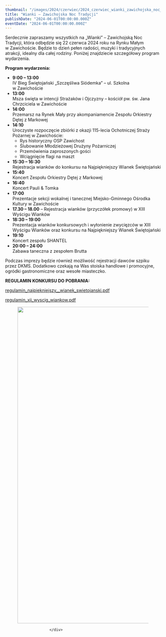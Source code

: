 ```yaml
---
thumbnail: "/images/2024/czerwiec/2024_czerwiec_wianki_zawichojska_noc_tradycji_2024_06_wianki_zawichojska_noc_tradycji_448225279_820746036727344_6400412980025410268_n-2-724x1024.jpg"
title: "Wianki – Zawichojska Noc Tradycji"
publishDate: "2024-06-01T00:00:00.000Z"
eventDate: "2024-06-01T00:00:00.000Z"
---
```


<div class="entry-content">
							
							
<p>Serdecznie zapraszamy wszystkich na „Wianki” – Zawichojską Noc Tradycji, która odbędzie się 22 czerwca 2024 roku na Rynku Małym w&nbsp;Zawichoście. Będzie to dzień pełen radości, muzyki i&nbsp;tradycyjnych atrakcji, idealny dla całej rodziny. Poniżej znajdziecie szczegółowy program wydarzenia.</p>



<p><strong>Program wydarzenia:</strong></p>



<ul>
<li><strong>9:00 – 13:00</strong><br>IV Bieg Świętojański „Szczęśliwa Siódemka” – ul. Szkolna w&nbsp;Zawichoście</li>



<li><strong>13:00</strong><br>Msza święta w&nbsp;intencji Strażaków i&nbsp;Ojczyzny – kościół pw. św. Jana Chrzciciela w&nbsp;Zawichoście</li>



<li><strong>14:00</strong><br>Przemarsz na Rynek Mały przy akompaniamencie Zespołu Orkiestry Dętej z&nbsp;Markowej</li>



<li><strong>14:10</strong><br>Uroczyste rozpoczęcie zbiórki z&nbsp;okazji 115-lecia Ochotniczej Straży Pożarnej w&nbsp;Zawichoście:
<ul>
<li>Rys historyczny OSP Zawichost</li>



<li>Ślubowanie Młodzieżowej Drużyny Pożarniczej</li>



<li>Przemówienia zaproszonych gości</li>



<li>Wciągnięcie flagi na maszt</li>
</ul>
</li>



<li><strong>15:30 – 16:30</strong><br>Rejestracja wianków do konkursu na Najpiękniejszy Wianek Świętojański</li>



<li><strong>15:40</strong><br>Koncert Zespołu Orkiestry Dętej z&nbsp;Markowej</li>



<li><strong>16:40</strong><br>Koncert Pauli &amp; Tomka</li>



<li><strong>17:00</strong><br>Prezentacje sekcji wokalnej i&nbsp;tanecznej Miejsko-Gminnego Ośrodka Kultury w&nbsp;Zawichoście</li>



<li><strong>17.30 – 18.00</strong> – Rejestracja wianków (przyczółek promowy) w&nbsp;XIII Wyścigu Wianków</li>



<li><strong>18:30 – 19:00</strong><br>Prezentacja wianków konkursowych i&nbsp;wyłonienie zwycięzców w&nbsp;XIII Wyścigu Wianków oraz konkursu na Najpiękniejszy Wianek Świętojański</li>



<li><strong>19:10</strong><br>Koncert zespołu SHANTEL</li>



<li><strong>20:00 – 24:00</strong><br>Zabawa taneczna z&nbsp;zespołem Brutta</li>
</ul>



<p>Podczas imprezy będzie również możliwość rejestracji dawców szpiku przez DKMS. Dodatkowo czekają na Was stoiska handlowe i&nbsp;promocyjne, ogródki gastronomiczne oraz wesołe miasteczko.</p>



<p><strong>REGULAMIN KONKURSU DO POBRANIA:</strong></p>



<p><a href="https://www.zawichost.pl/asp/pliki/dokumenty_do_pobrania/regulamin_najpiekniejszy__wianek_swietojanski.pdf">regulamin_najpiekniejszy__wianek_swietojanski.pdf</a></p>



<p><a href="https://www.zawichost.pl/asp/pliki/dokumenty_do_pobrania/regulamin_xii_wyscig_wiankow.pdf">regulamin_xii_wyscig_wiankow.pdf</a></p>



<figure class="wp-block-image size-large"><a href="http://mgok-zawichost.pl/wp-content/uploads/2024/06/448225279_820746036727344_6400412980025410268_n-2.jpg"><img fetchpriority="high" decoding="async" width="724" height="1024" src="/images/2024/czerwiec/2024_czerwiec_wianki_zawichojska_noc_tradycji_2024_06_wianki_zawichojska_noc_tradycji_448225279_820746036727344_6400412980025410268_n-2-724x1024.jpg" alt="" class="wp-image-10695" srcset="/images/2024/czerwiec/2024_czerwiec_wianki_zawichojska_noc_tradycji_2024_06_wianki_zawichojska_noc_tradycji_448225279_820746036727344_6400412980025410268_n-2-724x1024.jpg 724w, /images/2024/czerwiec/448225279_820746036727344_6400412980025410268_n-2-212x300.jpg 212w, /images/2024/czerwiec/448225279_820746036727344_6400412980025410268_n-2-768x1086.jpg 768w, /images/2024/czerwiec/448225279_820746036727344_6400412980025410268_n-2-1086x1536.jpg 1086w, /images/2024/czerwiec/448225279_820746036727344_6400412980025410268_n-2.jpg 1414w" sizes="(max-width: 724px) 100vw, 724px"></a></figure>
						
						</div>
